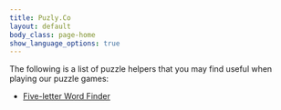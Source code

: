 ```yaml
---
title: Puzly.Co
layout: default
body_class: page-home
show_language_options: true
---
```



<section class="section tools">
	<div class="container">
		<div class="section-helper-list">
			<div class="section-title">
				The following is a list of puzzle helpers that you may find useful when playing our puzzle games:
			</div>
			<ul>
				<li><a href="{{ layout.language }}/helper/five-letter-word-finder.html">Five-letter Word Finder</a></li>
			</ul>
		</div>
	</div>
</section>

